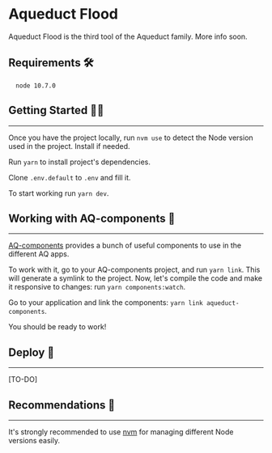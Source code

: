 # Aqueduct Flood

Aqueduct Flood is the third tool of the Aqueduct family. More info soon.

## Requirements 🛠️
```
  node 10.7.0
```

## Getting Started 👨‍💻
---

Once you have the project locally, run `nvm use` to detect the Node version used in the project. Install if needed.

Run `yarn` to install project's dependencies.

Clone `.env.default` to `.env` and fill it.

To start working run `yarn dev`.

## Working with AQ-components 🔗
--- 
[AQ-components](https://vizzuality.github.io/aqueduct-components/) provides a bunch of useful components to use in the different AQ apps.

To work with it, go to your AQ-components project, and run `yarn link`. This will generate a symlink to the project. Now, let's compile
the code and make it responsive to changes: run `yarn components:watch`.

Go to your application and link the components: `yarn link aqueduct-components`.

You should be ready to work!


## Deploy 🚀
---

[TO-DO]


## Recommendations 🐰
---

It's strongly recommended to use [nvm](https://github.com/creationix/nvm) for managing different Node versions easily.


